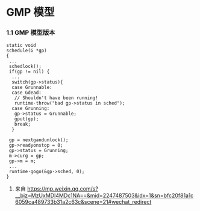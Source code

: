 # GMP 模型


### 1.1 GMP 模型版本

```
static void
schedule(G *gp)
{
 ...
 schedlock();
 if(gp != nil) {
  ...
  switch(gp->status){
  case Grunnable:
  case Gdead:
   // Shouldn't have been running!
   runtime·throw("bad gp->status in sched");
  case Grunning:
   gp->status = Grunnable;
   gput(gp);
   break;
  }

 gp = nextgandunlock();
 gp->readyonstop = 0;
 gp->status = Grunning;
 m->curg = gp;
 gp->m = m;
 ...
 runtime·gogo(&gp->sched, 0);
}
```
1. 来自 https://mp.weixin.qq.com/s?__biz=MzUxMDI4MDc1NA==&mid=2247487503&idx=1&sn=bfc20f81a1c6059ca489733b31a2c63c&scene=21#wechat_redirect



